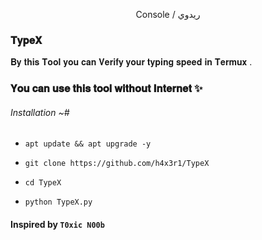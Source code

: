 

<p align="center">
Console / ريدوي

### 𝐓𝐲𝐩𝐞𝐗

𝐁𝐲 𝐭𝐡𝐢𝐬 𝐓𝐨𝐨𝐥 𝐲𝐨𝐮 𝐜𝐚𝐧 𝐕𝐞𝐫𝐢𝐟𝐲 𝐲𝐨𝐮𝐫 𝐭𝐲𝐩𝐢𝐧𝐠 𝐬𝐩𝐞𝐞𝐝 𝐢𝐧 𝐓𝐞𝐫𝐦𝐮𝐱 .
### 𝐘𝐨𝐮 𝐜𝐚𝐧 𝐮𝐬𝐞 𝐭𝐡𝐢𝐬 𝐭𝐨𝐨𝐥 𝐰𝐢𝐭𝐡𝐨𝐮𝐭 𝐈𝐧𝐭𝐞𝐫𝐧𝐞𝐭 ✨️


###### Installation ~#

* `apt update && apt upgrade -y`

* `git clone https://github.com/h4x3r1/TypeX`

* `cd TypeX`

* `python TypeX.py`

#### Inspired by `T0xic N00b`
